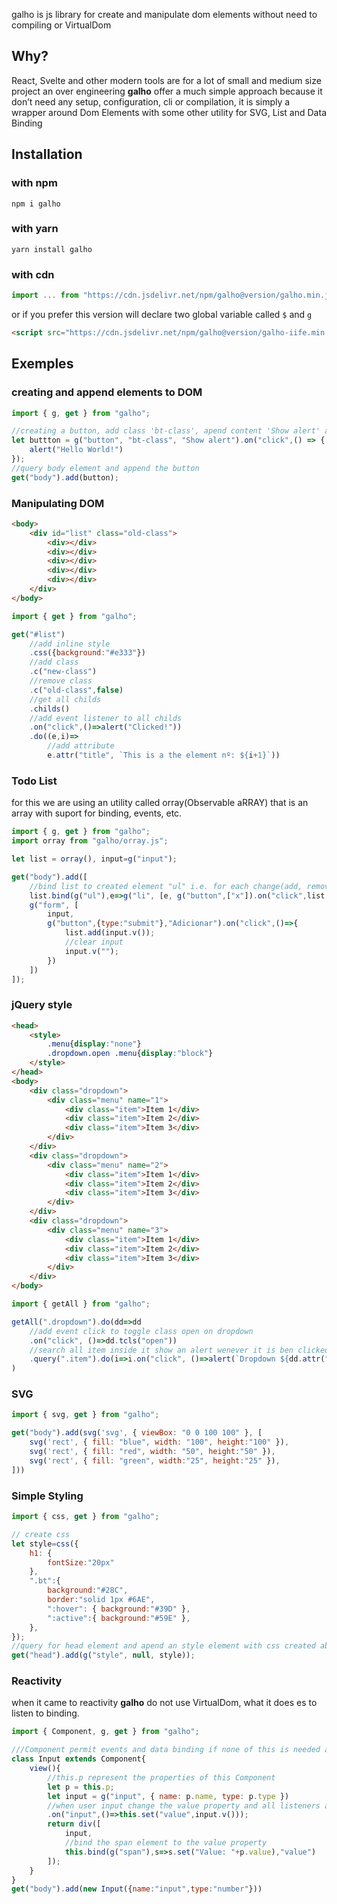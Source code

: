galho is js library for create and manipulate dom elements without need to compiling or VirtualDom

## Why?

React, Svelte and other modern tools are for a lot of small and medium size project an over engineering **galho** offer a much simple approach because it don’t need any setup, configuration, cli or compilation, it is simply a wrapper around Dom Elements with some other utility for SVG, List and Data Binding

## Installation

### with npm

` npm i galho `

### with yarn

` yarn install galho `

### with cdn

```js
import ... from "https://cdn.jsdelivr.net/npm/galho@version/galho.min.js"
```

or if you prefer this version will declare two global variable called `$` and `g` 

```html
<script src="https://cdn.jsdelivr.net/npm/galho@version/galho-iife.min.js"></script>
```


## Exemples

### creating and append elements to DOM

```js
import { g, get } from "galho";

//creating a button, add class 'bt-class', apend content 'Show alert' and add a handler to click event
let buttton = g("button", "bt-class", "Show alert").on("click",() => {
    alert("Hello World!")
});
//query body element and append the button
get("body").add(button);
```

### Manipulating DOM

```html
<body>
    <div id="list" class="old-class">
        <div></div>
        <div></div>
        <div></div>
        <div></div>
        <div></div>
    </div>
</body>
```

```js
import { get } from "galho";

get("#list")
    //add inline style
    .css({background:"#e333"})
    //add class
    .c("new-class")
    //remove class
    .c("old-class",false)
    //get all childs
    .childs()
    //add event listener to all childs
    .on("click",()=>alert("Clicked!"))
    .do((e,i)=>
        //add attribute 
        e.attr("title", `This is a the element nº: ${i+1}`))
```

### Todo List

for this we are using an utility called orray(Observable aRRAY) that is an array with suport for binding, events, etc.

```js
import { g, get } from "galho";
import orray from "galho/orray.js";

let list = orray(), input=g("input");

get("body").add([
    //bind list to created element "ul" i.e. for each change(add, remove, edit) that occur in list will be reflected in the element (ul)
    list.bind(g("ul"),e=>g("li", [e, g("button",["x"]).on("click",list.remove(e))])),
    g("form", [
        input,
        g("button",{type:"submit"},"Adicionar").on("click",()=>{
            list.add(input.v());
            //clear input
            input.v("");
        })
    ])
]);
```

### jQuery style

```html
<head>
    <style>
        .menu{display:"none"}
        .dropdown.open .menu{display:"block"}
    </style>
</head>
<body>
    <div class="dropdown">
        <div class="menu" name="1">
            <div class="item">Item 1</div>
            <div class="item">Item 2</div>
            <div class="item">Item 3</div>
        </div>
    </div>
    <div class="dropdown">
        <div class="menu" name="2">
            <div class="item">Item 1</div>
            <div class="item">Item 2</div>
            <div class="item">Item 3</div>
        </div>
    </div>
    <div class="dropdown">
        <div class="menu" name="3">
            <div class="item">Item 1</div>
            <div class="item">Item 2</div>
            <div class="item">Item 3</div>
        </div>
    </div>
</body>
```

```js
import { getAll } from "galho";

getAll(".dropdown").do(dd=>dd
    //add event click to toggle class open on dropdown
    .on("click", ()=>dd.tcls("open"))
    //search all item inside it show an alert wenever it is ben clicked
    .query(".item").do(i=>i.on("click", ()=>alert(`Dropdown ${dd.attr("name")} selected ${i.text()}`)))
)
```

### SVG

```js
import { svg, get } from "galho";

get("body").add(svg('svg', { viewBox: "0 0 100 100" }, [
    svg('rect', { fill: "blue", width: "100", height:"100" }),
    svg('rect', { fill: "red", width: "50", height:"50" }),
    svg('rect', { fill: "green", width:"25", height:"25" }),
]))
```

### Simple Styling

```js
import { css, get } from "galho";

// create css
let style=css({
    h1: {
        fontSize:"20px"
    },
    ".bt":{
        background:"#28C",
        border:"solid 1px #6AE",
        ":hover": { background:"#39D" },
        ":active":{ background:"#59E" },
    },
});
//query for head element and apend an style element with css created above
get("head").add(g("style", null, style));
```

### Reactivity

when it came to reactivity **galho** do not use VirtualDom, what it does es to listen to binding.

```js
import { Component, g, get } from "galho";

///Component permit events and data binding if none of this is needed a function can be used
class Input extends Component{
    view(){
        //this.p represent the properties of this Component 
        let p = this.p;
        let input = g("input", { name: p.name, type: p.type })
        //when user input change the value property and all listeners asociated to it will be release
        .on("input",()=>this.set("value",input.v()));
        return div([
            input,
            //bind the span element to the value property
            this.bind(g("span"),s=>s.set("Value: "+p.value),"value")
        ]);   
    }
}
get("body").add(new Input({name:"input",type:"number"}))
```

